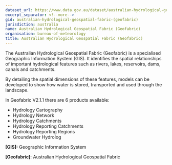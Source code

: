 ```yaml
---
dataset_url: https://www.data.gov.au/dataset/australian-hydrological-geospatial-fabric-geofabric
excerpt_separator: <!--more-->
gid: australian-hydrological-geospatial-fabric-(geofabric)
jurisdiction: australia
name: Australian Hydrological Geospatial Fabric (Geofabric)
organisation: bureau-of-meteorology
title: Australian Hydrological Geospatial Fabric (Geofabric)
---
```


The Australian Hydrological Geospatial Fabric (Geofabric) is a specialised Geographic Information System (GIS). It identifies the spatial relationships of important hydrological features such as rivers, lakes, reservoirs, dams, canals and catchments.

<!--more-->

By detailing the spatial dimensions of these features, models can be developed to show how water is stored, transported and used through the landscape.

In Geofabric V2.1.1 there are 6 products available:

* Hydrology Cartography
* Hydrology Network
* Hydrology Catchments
* Hydrology Reporting Catchments
* Hydrology Reporting Regions
* Groundwater Hydrolog

**[GIS]:** Geographic Information System

**[Geofabric]:** Australian Hydrological Geospatial Fabric